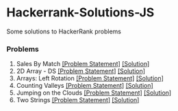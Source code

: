 # Hackerrank-Solutions-JS
Some solutions to HackerRank problems

### Problems
1. Sales By Match
[[Problem Statement]](https://www.hackerrank.com/challenges/sock-merchant/problem?h_l=interview&playlist_slugs%5B%5D%5B%5D=interview-preparation-kit&playlist_slugs%5B%5D%5B%5D=warmup) [[Solution]](./Solutions/sales-by-match.js)
2. 2D Array - DS
[[Problem Statement]](https://www.hackerrank.com/challenges/2d-array/problem?h_l=interview&playlist_slugs%5B%5D=interview-preparation-kit&playlist_slugs%5B%5D=arrays) [[Solution]](./Solutions/2D-array-ds.js)
3. Arrays: Left Rotation
[[Problem Statement]](https://www.hackerrank.com/challenges/ctci-array-left-rotation/problem?h_l=interview&playlist_slugs%5B%5D=interview-preparation-kit&playlist_slugs%5B%5D=arrays) [[Solution]](./Solutions/arrays-left-rotation.js)
4. Counting Valleys
[[Problem Statement]](https://www.hackerrank.com/challenges/counting-valleys?h_l=interview&playlist_slugs%5B%5D=interview-preparation-kit&playlist_slugs%5B%5D=warmup) [[Solution]](./Solutions/counting-valleys.js)
5. Jumping on the Clouds
[[Problem Statement]](https://www.hackerrank.com/challenges/jumping-on-the-clouds/problem?h_l=interiew&playlist_slugs%5B%5D%5B%5D=interview-preparation-kit&playlist_slugs%5B%5D%5B%5D=warmup) [[Solution]](./Solutions/jumping-on-the-clouds.js)
6. Two Strings
[[Problem Statement]](https://www.hackerrank.com/challenges/two-strings/problem?h_l=interview&playlist_slugs%5B%5D=interview-preparation-kit&playlist_slugs%5B%5D=dictionaries-hashmaps) [[Solution]](./Solutions/two-strings.js)
